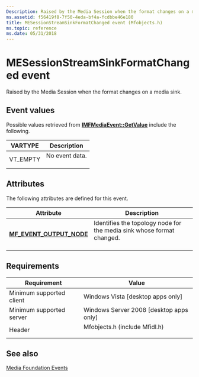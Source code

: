 ```yaml
---
Description: Raised by the Media Session when the format changes on a media sink.
ms.assetid: f56419f8-7f50-4eda-bf4a-fcdbbe46e180
title: MESessionStreamSinkFormatChanged event (Mfobjects.h)
ms.topic: reference
ms.date: 05/31/2018
---
```


# MESessionStreamSinkFormatChanged event

Raised by the Media Session when the format changes on a media sink.

## Event values

Possible values retrieved from [**IMFMediaEvent::GetValue**](/windows/desktop/api/mfobjects/nf-mfobjects-imfmediaevent-getvalue) include the following.



| VARTYPE              | Description                           |
|----------------------|---------------------------------------|
| VT\_EMPTY<br/> | No event data.<br/> <br/> |



## Attributes

The following attributes are defined for this event.



| Attribute                                                                    | Description                                                                                  |
|------------------------------------------------------------------------------|----------------------------------------------------------------------------------------------|
| [**MF\_EVENT\_OUTPUT\_NODE**](mf-event-output-node-attribute.md)<br/> | Identifies the topology node for the media sink whose format changed.<br/> <br/> |



## Requirements



| Requirement | Value |
|-------------------------------------|----------------------------------------------------------------------------------------------------------|
| Minimum supported client<br/> | Windows Vista \[desktop apps only\]<br/>                                                           |
| Minimum supported server<br/> | Windows Server 2008 \[desktop apps only\]<br/>                                                     |
| Header<br/>                   | <dl> <dt>Mfobjects.h (include Mfidl.h)</dt> </dl> |



## See also

<dl> <dt>

[Media Foundation Events](media-foundation-events.md)
</dt> </dl>

 

 




